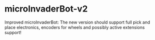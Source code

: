 # microInvaderBot-v2
Improved microInvaderBot: The new version should support full pick and place electronics, encoders for wheels and possibly active extensions support!
